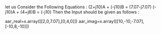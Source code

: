let us Consider the Following Equations :
          (2+j10)A + (-j10)B  = (7.07-j7.07)
          (-j10)A  + (4+j8)B  = (-j10)
Then the Input should be given as follows :

aar_real=x.array([[2,0,7.07],[0,4,0]])
aar_imag=x.array([[10,-10,-7.07],[-10,8,-10]])
